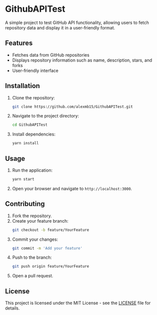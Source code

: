 
# GithubAPITest

A simple project to test GitHub API functionality, allowing users to fetch repository data and display it in a user-friendly format.

## Features

- Fetches data from GitHub repositories
- Displays repository information such as name, description, stars, and forks
- User-friendly interface

## Installation

1. Clone the repository:
   ```sh
   git clone https://github.com/alexmb15/GithubAPITest.git
   ```
2. Navigate to the project directory:
   ```sh
   cd GithubAPITest
   ```
3. Install dependencies:
   ```sh
   yarn install
   ```

## Usage

1. Run the application:
   ```sh
   yarn start
   ```
2. Open your browser and navigate to `http://localhost:3000`.

## Contributing

1. Fork the repository.
2. Create your feature branch:
   ```sh
   git checkout -b feature/YourFeature
   ```
3. Commit your changes:
   ```sh
   git commit -m 'Add your feature'
   ```
4. Push to the branch:
   ```sh
   git push origin feature/YourFeature
   ```
5. Open a pull request.

## License

This project is licensed under the MIT License - see the [LICENSE](LICENSE) file for details.
